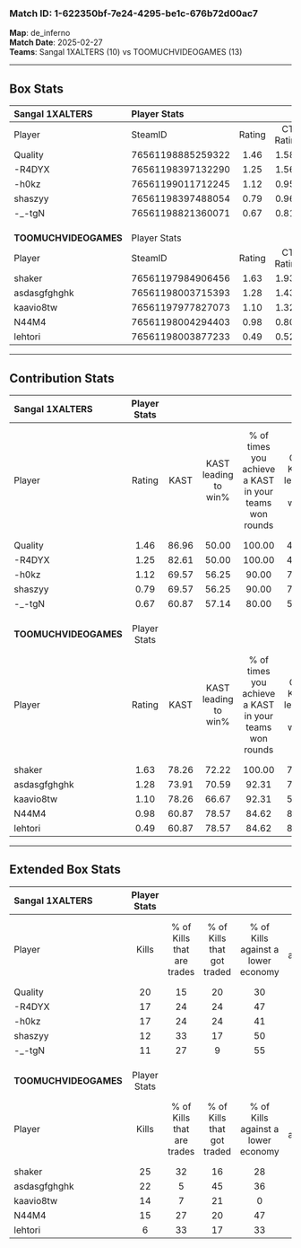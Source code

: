 ### Match ID: 1-622350bf-7e24-4295-be1c-676b72d00ac7  
**Map**: de_inferno  
**Match Date**: 2025-02-27  
**Teams**: Sangal 1XALTERS (10) vs TOOMUCHVIDEOGAMES (13)  

---  

## Box Stats  

| **Sangal 1XALTERS**   | Player Stats      |        |           |          |       |       |       |         |        |      |     |
| :- | :- | :-: | :-: | :-: | :-: | :-: | :-: | :-: | :-: | :-: | :-: |
| Player                | SteamID           | Rating | CT Rating | T Rating | KAST  |  ADR  | Kills | Assists | Deaths | K/D  | HS% |
| Quality               | 76561198885259322 |  1.46  |   1.589   |  1.419   | 86.96 | 101.7 |  20   |    8    |   15   | 1.33 | 75  |
| -R4DYX                | 76561198397132290 |  1.25  |   1.565   |  1.113   | 82.61 | 80.9  |  17   |    7    |   15   | 1.13 | 52  |
| -h0kz                 | 76561199011712245 |  1.12  |   0.959   |  1.586   | 69.57 | 85.7  |  17   |    2    |   16   | 1.06 | 58  |
| shaszyy               | 76561198397488054 |  0.79  |   0.962   |  1.102   | 69.57 | 62.0  |  12   |    3    |   19   | 0.63 | 50  |
| -_-tgN                | 76561198821360071 |  0.67  |   0.814   |  0.665   | 60.87 | 53.3  |  11   |    5    |   19   | 0.58 | 54  |
|                       |                   |        |           |          |       |       |       |         |        |      |     |
|                       |                   |        |           |          |       |       |       |         |        |      |     |
|                       |                   |        |           |          |       |       |       |         |        |      |     |
| **TOOMUCHVIDEOGAMES** | Player Stats      |        |           |          |       |       |       |         |        |      |     |
| Player                | SteamID           | Rating | CT Rating | T Rating | KAST  |  ADR  | Kills | Assists | Deaths | K/D  | HS% |
| shaker                | 76561197984906456 |  1.63  |   1.938   |  1.525   | 78.26 | 95.1  |  25   |    7    |   12   | 2.08 | 52  |
| asdasgfghghk          | 76561198003715393 |  1.28  |   1.438   |  1.277   | 73.91 | 107.8 |  22   |    5    |   22   | 1.00 | 59  |
| kaavio8tw             | 76561197977827073 |  1.10  |   1.323   |  0.986   | 78.26 | 73.6  |  14   |    7    |   14   | 1.00 | 64  |
| N44M4                 | 76561198004294403 |  0.98  |   0.807   |  1.301   | 60.87 | 66.6  |  15   |    6    |   14   | 1.07 | 46  |
| lehtori               | 76561198003877233 |  0.49  |   0.524   |  0.639   | 60.87 | 39.9  |   6   |    6    |   17   | 0.35 | 33  |
---  

## Contribution Stats  

| **Sangal 1XALTERS**   | Player Stats |       |                      |                                                        |                           |                                                             |                          |                                                            |
| :- | :-: | :-: | :-: | :-: | :-: | :-: | :-: | :-: |
| Player                |    Rating    | KAST  | KAST leading to win% | % of times you achieve a KAST in your teams won rounds | CT - KAST leading to win% | CT - % of times you achieve a KAST in your teams won rounds | T - KAST leading to win% | T - % of times you achieve a KAST in your teams won rounds |
| Quality               |     1.46     | 86.96 |        50.00         |                         100.00                         |           41.67           |                           100.00                            |          62.50           |                           100.00                           |
| -R4DYX                |     1.25     | 82.61 |        50.00         |                         100.00                         |           45.45           |                           100.00                            |          55.56           |                           100.00                           |
| -h0kz                 |     1.12     | 69.57 |        56.25         |                         90.00                          |           71.43           |                           100.00                            |          44.44           |                           80.00                            |
| shaszyy               |     0.79     | 69.57 |        56.25         |                         90.00                          |           71.43           |                           100.00                            |          44.44           |                           80.00                            |
| -_-tgN                |     0.67     | 60.87 |        57.14         |                         80.00                          |           50.00           |                            80.00                            |          66.67           |                           80.00                            |
|                       |              |       |                      |                                                        |                           |                                                             |                          |                                                            |
|                       |              |       |                      |                                                        |                           |                                                             |                          |                                                            |
|                       |              |       |                      |                                                        |                           |                                                             |                          |                                                            |
| **TOOMUCHVIDEOGAMES** | Player Stats |       |                      |                                                        |                           |                                                             |                          |                                                            |
| Player                |    Rating    | KAST  | KAST leading to win% | % of times you achieve a KAST in your teams won rounds | CT - KAST leading to win% | CT - % of times you achieve a KAST in your teams won rounds | T - KAST leading to win% | T - % of times you achieve a KAST in your teams won rounds |
| shaker                |     1.63     | 78.26 |        72.22         |                         100.00                         |           75.00           |                           100.00                            |          70.00           |                           100.00                           |
| asdasgfghghk          |     1.28     | 73.91 |        70.59         |                         92.31                          |           75.00           |                           100.00                            |          66.67           |                           85.71                            |
| kaavio8tw             |     1.10     | 78.26 |        66.67         |                         92.31                          |           50.00           |                            83.33                            |          87.50           |                           100.00                           |
| N44M4                 |     0.98     | 60.87 |        78.57         |                         84.62                          |           83.33           |                            83.33                            |          75.00           |                           85.71                            |
| lehtori               |     0.49     | 60.87 |        78.57         |                         84.62                          |           85.71           |                           100.00                            |          71.43           |                           71.43                            |
---  

## Extended Box Stats  

| **Sangal 1XALTERS**   | Player Stats |                            |                            |                                    |                         |                              |                                 |        |                             |                                     |                          |                               |                            |
| :- | :-: | :-: | :-: | :-: | :-: | :-: | :-: | :-: | :-: | :-: | :-: | :-: | :-: |
| Player                |    Kills     | % of Kills that are trades | % of Kills that got traded | % of Kills against a lower economy | % of Kills against ecos | % of Kills that are flawless | % of Kills that are close duels | Deaths | % of Deaths that get traded | % of Deaths against a lower economy | % of Deaths against ecos | % of Deaths that are flawless | % of Deaths that are close |
| Quality               |      20      |             15             |             20             |                 30                 |           15            |              65              |                5                |   15   |             13              |                 20                  |            7             |              53               |             13             |
| -R4DYX                |      17      |             24             |             24             |                 47                 |            6            |              76              |               12                |   15   |             20              |                 20                  |            13            |              67               |             7              |
| -h0kz                 |      17      |             24             |             24             |                 41                 |           35            |              71              |               12                |   16   |             38              |                 25                  |            6             |              50               |             6              |
| shaszyy               |      12      |             33             |             17             |                 50                 |           17            |              83              |                8                |   19   |             37              |                 21                  |            11            |              79               |             0              |
| -_-tgN                |      11      |             27             |             9              |                 55                 |           27            |              64              |               18                |   19   |             16              |                 21                  |            11            |              63               |             0              |
|                       |              |                            |                            |                                    |                         |                              |                                 |        |                             |                                     |                          |                               |                            |
|                       |              |                            |                            |                                    |                         |                              |                                 |        |                             |                                     |                          |                               |                            |
|                       |              |                            |                            |                                    |                         |                              |                                 |        |                             |                                     |                          |                               |                            |
| **TOOMUCHVIDEOGAMES** | Player Stats |                            |                            |                                    |                         |                              |                                 |        |                             |                                     |                          |                               |                            |
| Player                |    Kills     | % of Kills that are trades | % of Kills that got traded | % of Kills against a lower economy | % of Kills against ecos | % of Kills that are flawless | % of Kills that are close duels | Deaths | % of Deaths that get traded | % of Deaths against a lower economy | % of Deaths against ecos | % of Deaths that are flawless | % of Deaths that are close |
| shaker                |      25      |             32             |             16             |                 28                 |           12            |              80              |                4                |   12   |             33              |                  8                  |            0             |              75               |             8              |
| asdasgfghghk          |      22      |             5              |             45             |                 36                 |           23            |              55              |               14                |   22   |             14              |                 27                  |            9             |              64               |             14             |
| kaavio8tw             |      14      |             7              |             21             |                 0                  |            0            |              29              |                0                |   14   |             21              |                 21                  |            7             |              71               |             21             |
| N44M4                 |      15      |             27             |             20             |                 47                 |            7            |              80              |                0                |   14   |              7              |                  7                  |            0             |              71               |             0              |
| lehtori               |      6       |             33             |             17             |                 33                 |           17            |              83              |                0                |   17   |             24              |                 18                  |            6             |              82               |             6              |
